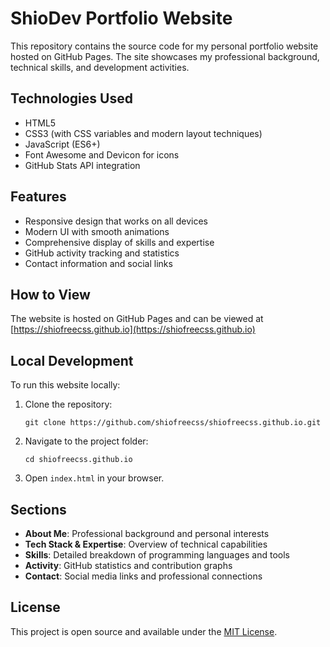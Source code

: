 # ShioDev Portfolio Website

This repository contains the source code for my personal portfolio website hosted on GitHub Pages. The site showcases my professional background, technical skills, and development activities.

## Technologies Used

- HTML5
- CSS3 (with CSS variables and modern layout techniques)
- JavaScript (ES6+)
- Font Awesome and Devicon for icons
- GitHub Stats API integration

## Features

- Responsive design that works on all devices
- Modern UI with smooth animations
- Comprehensive display of skills and expertise
- GitHub activity tracking and statistics
- Contact information and social links

## How to View

The website is hosted on GitHub Pages and can be viewed at [https://shiofreecss.github.io](https://shiofreecss.github.io)

## Local Development

To run this website locally:

1. Clone the repository:
   ```
   git clone https://github.com/shiofreecss/shiofreecss.github.io.git
   ```

2. Navigate to the project folder:
   ```
   cd shiofreecss.github.io
   ```

3. Open `index.html` in your browser.

## Sections

- **About Me**: Professional background and personal interests
- **Tech Stack & Expertise**: Overview of technical capabilities
- **Skills**: Detailed breakdown of programming languages and tools
- **Activity**: GitHub statistics and contribution graphs
- **Contact**: Social media links and professional connections

## License

This project is open source and available under the [MIT License](LICENSE). 
